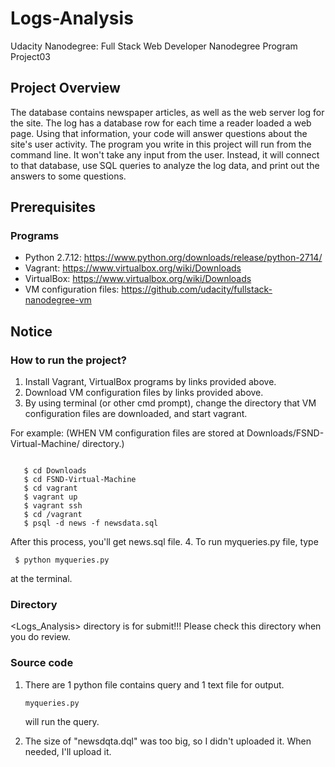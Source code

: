 # Logs-Analysis
Udacity Nanodegree: Full Stack Web Developer Nanodegree Program Project03

## Project Overview

The database contains newspaper articles, as well as the web server log for the site. The log has a database row for each time a reader loaded a web page. Using that information, your code will answer questions about the site's user activity.
The program you write in this project will run from the command line. It won't take any input from the user. Instead, it will connect to that database, use SQL queries to analyze the log data, and print out the answers to some questions.

## Prerequisites
### Programs
- Python 2.7.12: https://www.python.org/downloads/release/python-2714/
- Vagrant: https://www.virtualbox.org/wiki/Downloads
- VirtualBox: https://www.virtualbox.org/wiki/Downloads
- VM configuration files: https://github.com/udacity/fullstack-nanodegree-vm

## Notice
### How to run the project?
1. Install Vagrant, VirtualBox programs by links provided above. 
2. Download VM configuration files by links provided above.
3. By using terminal (or other cmd prompt), change the directory that VM configuration files are downloaded, and start vagrant.

For example: (WHEN VM configuration files are stored at Downloads/FSND-Virtual-Machine/ directory.)
   <pre><code> 
   $ cd Downloads
   $ cd FSND-Virtual-Machine
   $ cd vagrant
   $ vagrant up
   $ vagrant ssh
   $ cd /vagrant
   $ psql -d news -f newsdata.sql</code></pre>
   
   After this process, you'll get news.sql file. 
4. To run myqueries.py file, type <pre><code> $ python myqueries.py</code></pre> at the terminal. 

### Directory
<Logs_Analysis> directory is for submit!!! Please check this directory when you do review.
### Source code
1. There are 1 python file contains query and 1 text file for output.
   <pre><code>myqueries.py</code></pre> will run the query. 

2. The size of "newsdqta.dql" was too big, so I didn't uploaded it. When needed, I'll upload it. 
